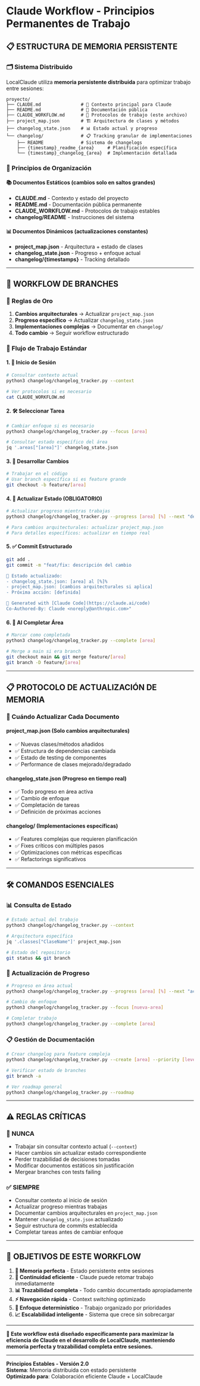 # **Claude Workflow - Principios Permanentes de Trabajo**

## **📋 ESTRUCTURA DE MEMORIA PERSISTENTE**

### **🗂️ Sistema Distribuido**

LocalClaude utiliza **memoria persistente distribuida** para optimizar trabajo entre sesiones:

```
proyecto/
├── CLAUDE.md               # 🧠 Contexto principal para Claude
├── README.md               # 📖 Documentación pública
├── CLAUDE_WORKFLOW.md      # 🔄 Protocolos de trabajo (este archivo)
├── project_map.json        # 🏗️ Arquitectura de clases y métodos
├── changelog_state.json    # 📊 Estado actual y progreso
└── changelog/              # 📋 Tracking granular de implementaciones
    ├── README              # Sistema de changelogs
    ├── {timestamp}_readme_{area}     # Planificación específica
    └── {timestamp}_changelog_{area}  # Implementación detallada
```

### **🎯 Principios de Organización**

#### **📚 Documentos Estáticos** (cambios solo en saltos grandes)
- **CLAUDE.md** - Contexto y estado del proyecto
- **README.md** - Documentación pública permanente
- **CLAUDE_WORKFLOW.md** - Protocolos de trabajo estables
- **changelog/README** - Instrucciones del sistema

#### **📊 Documentos Dinámicos** (actualizaciones constantes)
- **project_map.json** - Arquitectura + estado de clases
- **changelog_state.json** - Progreso + enfoque actual
- **changelog/{timestamps}** - Tracking detallado

---

## **🌳 WORKFLOW DE BRANCHES**

### **📏 Reglas de Oro**
1. **Cambios arquitecturales** → Actualizar `project_map.json`
2. **Progreso específico** → Actualizar `changelog_state.json`
3. **Implementaciones complejas** → Documentar en `changelog/`
4. **Todo cambio** → Seguir workflow estructurado

### **🔄 Flujo de Trabajo Estándar**

#### **1. 🎯 Inicio de Sesión**
```bash
# Consultar contexto actual
python3 changelog/changelog_tracker.py --context

# Ver protocolos si es necesario
cat CLAUDE_WORKFLOW.md
```

#### **2. 🛠️ Seleccionar Tarea**
```bash
# Cambiar enfoque si es necesario
python3 changelog/changelog_tracker.py --focus [area]

# Consultar estado específico del área
jq '.areas["[area]"]' changelog_state.json
```

#### **3. 🔄 Desarrollar Cambios**
```bash
# Trabajar en el código
# Usar branch específica si es feature grande
git checkout -b feature/[area]
```

#### **4. 📝 Actualizar Estado (OBLIGATORIO)**
```bash
# Actualizar progreso mientras trabajas
python3 changelog/changelog_tracker.py --progress [area] [%] --next "descripción"

# Para cambios arquitecturales: actualizar project_map.json
# Para detalles específicos: actualizar en tiempo real
```

#### **5. ✅ Commit Estructurado**
```bash
git add .
git commit -m "feat/fix: descripción del cambio

📝 Estado actualizado:
- changelog_state.json: [area] al [%]%
- project_map.json: [cambios arquitecturales si aplica]
- Próxima acción: [definida]

🤖 Generated with [Claude Code](https://claude.ai/code)
Co-Authored-By: Claude <noreply@anthropic.com>"
```

#### **6. 🎉 Al Completar Área**
```bash
# Marcar como completada
python3 changelog/changelog_tracker.py --complete [area]

# Merge a main si era branch
git checkout main && git merge feature/[area]
git branch -D feature/[area]
```

---

## **📋 PROTOCOLO DE ACTUALIZACIÓN DE MEMORIA**

### **🧠 Cuándo Actualizar Cada Documento**

#### **project_map.json** (Solo cambios arquitecturales)
- ✅ Nuevas clases/métodos añadidos
- ✅ Estructura de dependencias cambiada
- ✅ Estado de testing de componentes
- ✅ Performance de clases mejorado/degradado

#### **changelog_state.json** (Progreso en tiempo real)
- ✅ Todo progreso en área activa
- ✅ Cambio de enfoque
- ✅ Completación de tareas
- ✅ Definición de próximas acciones

#### **changelog/** (Implementaciones específicas)
- ✅ Features complejas que requieren planificación
- ✅ Fixes críticos con múltiples pasos
- ✅ Optimizaciones con métricas específicas
- ✅ Refactorings significativos

---

## **🛠️ COMANDOS ESENCIALES**

### **📊 Consulta de Estado**
```bash
# Estado actual del trabajo
python3 changelog/changelog_tracker.py --context

# Arquitectura específica
jq '.classes["ClaseName"]' project_map.json

# Estado del repositorio
git status && git branch
```

### **🔄 Actualización de Progreso**
```bash
# Progreso en área actual
python3 changelog/changelog_tracker.py --progress [area] [%] --next "acción"

# Cambio de enfoque
python3 changelog/changelog_tracker.py --focus [nueva-area]

# Completar trabajo
python3 changelog/changelog_tracker.py --complete [area]
```

### **📋 Gestión de Documentación**
```bash
# Crear changelog para feature compleja
python3 changelog/changelog_tracker.py --create [area] --priority [level]

# Verificar estado de branches
git branch -a

# Ver roadmap general
python3 changelog/changelog_tracker.py --roadmap
```

---

## **⚠️ REGLAS CRÍTICAS**

### **🚫 NUNCA**
- Trabajar sin consultar contexto actual (`--context`)
- Hacer cambios sin actualizar estado correspondiente
- Perder trazabilidad de decisiones tomadas
- Modificar documentos estáticos sin justificación
- Mergear branches con tests failing

### **✅ SIEMPRE**
- Consultar contexto al inicio de sesión
- Actualizar progreso mientras trabajas
- Documentar cambios arquitecturales en `project_map.json`
- Mantener `changelog_state.json` actualizado
- Seguir estructura de commits establecida
- Completar tareas antes de cambiar enfoque

---

## **🎯 OBJETIVOS DE ESTE WORKFLOW**

1. **🧠 Memoria perfecta** - Estado persistente entre sesiones
2. **🔄 Continuidad eficiente** - Claude puede retomar trabajo inmediatamente
3. **📊 Trazabilidad completa** - Todo cambio documentado apropiadamente
4. **⚡ Navegación rápida** - Context switching optimizado
5. **🎯 Enfoque determinístico** - Trabajo organizado por prioridades
6. **📈 Escalabilidad inteligente** - Sistema que crece sin sobrecargar

---

**🎉 Este workflow está diseñado específicamente para maximizar la eficiencia de Claude en el desarrollo de LocalClaude, manteniendo memoria perfecta y trazabilidad completa entre sesiones.**

---

**Principios Estables - Versión 2.0**  
**Sistema**: Memoria distribuida con estado persistente  
**Optimizado para**: Colaboración eficiente Claude + LocalClaude